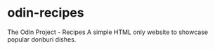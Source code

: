 # odin-recipes
The Odin Project - Recipes
A simple HTML only website to showcase popular donburi dishes.
